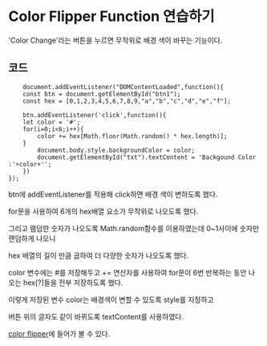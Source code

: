 # Color Flipper Function 연습하기

'Color Change'라는 버튼을 누르면 무작위로 배경 색이 바꾸는 기능이다.




## 코드

        document.addEventListener("DOMContentLoaded",function(){
        const btn = document.getElementById("btn1");
        const hex = [0,1,2,3,4,5,6,7,8,9,"a","b","c","d","e","f"];

        btn.addEventListener('click',function(){
        let color = '#';
        for(i=0;i<6;i++){
            color += hex[Math.floor(Math.random() * hex.length)];
        }
            document.body.style.backgroundColor = color;
            document.getElementById("txt").textContent = 'Backgound Color :'+color+'';
        })
    });

btn에 addEventListener를 적용해 click하면 배경 색이 변하도록 했다. 

for문을 사용하여 6개의 hex배열 요소가 무작위로 나오도록 했다. 

그리고 램덤한 숫자가 나오도록 Math.random함수를 이용하였는데 0~1사이에 숫자만 랜덤하게 나오니 

hex 배열의 길이 만큼 곱하여 더 다양한 숫자가 나오도록 했다.

color 변수에는 #를 저장해두고 += 연산자를 사용하여 for문이 6번 반복하는 동안 나오는 hex[?]들을 전부 저장하도록 했다.

이렇게 저장된 변수 color는 배경색이 변할 수 있도록 style를 지정하고 

버튼 위의 글자도 같이 바뀌도록 textContent를 사용하였다.

[color flipper]()에 들어가 볼 수 있다.
